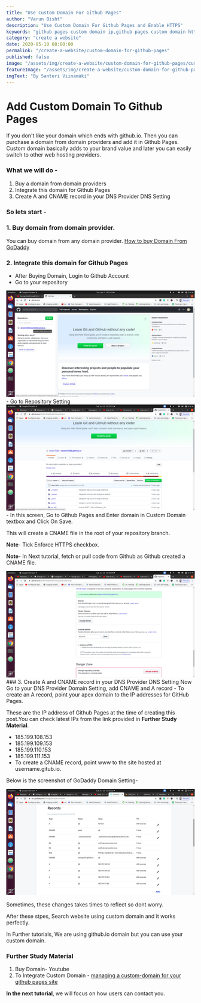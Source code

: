 ```yaml
---
title: "Use Custom Domain For Github Pages"
author: "Varun Bisht"
description: "Use Custom Domain For Github Pages and Enable HTTPS"
keywords: "github pages custom domain ip,github pages custom domain https,github pages custom domain godaddy,use your own domain name github pages,github pages custom domain name,github pages cname file"
category: "create a website"
date: 2020-05-10 08:00:00
permalink: "/create-a-website/custom-domain-for-github-pages"
published: false
image: "/assets/img/create-a-website/custom-domain-for-github-pages/custom_domain.jpg"
featureImage: "/assets/img/create-a-website/custom-domain-for-github-pages/custom_domain.jpg"
imgText: "By Santeri Viinamäki"
---
```

# Add Custom Domain To Github Pages

If you don't like your domain which ends with github.io. Then you can purchase a domain from domain providers and add it in Github Pages.
Custom domain basically adds to your brand value and later you can easily switch to other web hosting providers.

### What we will do -
1. Buy a domain from domain providers
2. Integrate this domain for Github Pages
3. Create A and CNAME record in your DNS Provider DNS Setting

### So lets start -

### 1. Buy domain from domain provider.
You can buy domain from any domain provider.
[How to buy Domain From GoDaddy](https://www.youtube.com/watch?v=ONyEEfNxHcQ "How to buy Domain From GoDaddy")

### 2. Integrate this domain for Github Pages
- After Buying Domain, Login to Github Account
- Go to your repository
<div class="imgCont">
  <img alt="Github Repository Option" title="Github Repository Option" src="/assets/img/create-a-website/custom-domain-for-github-pages/repository_option.png" />
</div>
- Go to Repository Setting
<div class="imgCont">
  <img alt="Github Repository Setting Option" title="Github Repository Setting Option" src="/assets/img/create-a-website/custom-domain-for-github-pages/repository_setting_option.png" />
</div>
- In this screen, Go to Github Pages and Enter domain in Custom Domain textbox and Click On Save.

   This will create a CNAME file in the root of your repository branch.

   **Note**- Tick Enforce HTTPS checkbox.

   **Note**- In Next tutorial, fetch or pull code from Github as Github created a CNAME file.
<div class="imgCont">
  <img alt="Github Custom Domain Option" title="Github Custom Domain Option" src="/assets/img/create-a-website/custom-domain-for-github-pages/github_custom_domain.png" />
</div>
### 3. Create A and CNAME record in your DNS Provider DNS Setting
Now Go to your DNS Provider Domain Setting, add CNAME and A record
- To create an A record, point your apex domain to the IP addresses for GitHub Pages.

   These are the IP address of Github Pages at the time of creating this post.You can check latest IPs from the link provided in **Further Study Material**.
   - 185.199.108.153
   - 185.199.109.153
   - 185.199.110.153
   - 185.199.111.153
- To create a CNAME record, point www to the site hosted at username.gitub.io.

Below is the screenshot of GoDaddy Domain Setting-
<div class="imgCont">
  <img alt="GoDaddy Domain Setting" title="GoDaddy Domain Setting" src="/assets/img/create-a-website/custom-domain-for-github-pages/DomainSettings.png" />
</div>

Sometimes, these changes takes times to reflect so dont worry.

After these stpes, Search website using custom domain and it works perfectly.

In Further tutorials, We are using github.io domain but you can use your custom domain.

### Further Study Material
1. Buy Domain- Youtube
2. To Integrate Custom Domain - [managing a custom-domain for your github pages site](https://help.github.com/en/github/working-with-github-pages/managing-a-custom-domain-for-your-github-pages-site "managing-a-custom-domain-for-your-github-pages-site")

**In the next tutorial**, we will focus on how users can contact you.
